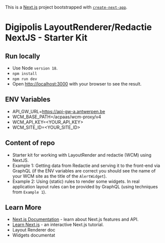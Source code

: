 This is a [Next.js](https://nextjs.org/) project bootstrapped with [`create-next-app`](https://github.com/vercel/next.js/tree/canary/packages/create-next-app).

# Digipolis LayoutRenderer/Redactie NextJS - Starter Kit

## Run locally

- Use Node `version 18`.
- `npm install`
- `npm run dev`
- Open [http://localhost:3000](http://localhost:3000) with your browser to see the result.

## ENV Variables

- API_GW_URL=https://api-gw-a.antwerpen.be
- WCM_BASE_PATH=/acpaas/wcm-proxy/v4
- WCM_API_KEY=<YOUR_API_KEY>
- WCM_SITE_ID=<YOUR_SITE_ID>

## Content of repo

- Starter kit for working with LayoutRender and redactie (WCM) using NextJS.
- Example 1: Getting data from Redactie and serving it to the front-end via GraphQL (if the ENV variables are correct you should see the name of your WCM site as the title of the `AlertWidget`).
- Example 2: Using (static) rules to render some widgets. In real application layout rules can be provided by GraphQL (using techniques from `Example 1`).

## Learn More

- [Next.js Documentation](https://nextjs.org/docs) - learn about Next.js features and API.
- [Learn Next.js](https://nextjs.org/learn) - an interactive Next.js tutorial.
- Layout Renderer doc
- Widgets documentat

